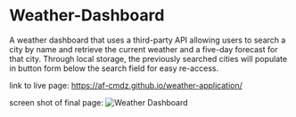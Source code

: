 # Weather-Dashboard

A weather dashboard that uses a third-party API allowing users to search a city by name and retrieve the current weather and a five-day forecast for that city. Through local storage, the previously searched cities will populate in button form below the search field for easy re-access. 

link to live page: https://af-cmdz.github.io/weather-application/

screen shot of final page:
![Weather Dashboard](images/screen-shot.png "weather dashboard")
